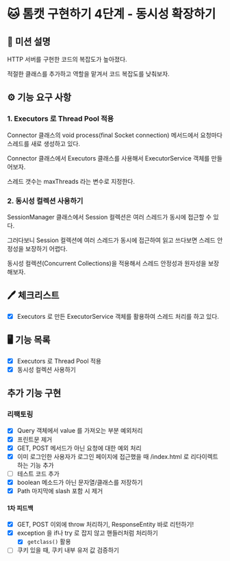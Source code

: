 # 🐱 톰캣 구현하기 4단계 - 동시성 확장하기

## 🚀 미션 설명

HTTP 서버를 구현한 코드의 복잡도가 높아졌다.

적절한 클래스를 추가하고 역할을 맡겨서 코드 복잡도를 낮춰보자.

## ⚙️ 기능 요구 사항

### 1. Executors 로 Thread Pool 적용

Connector 클래스의 void process(final Socket connection) 메서드에서 요청마다 스레드를 새로 생성하고 있다.

Connector 클래스에서 Executors 클래스를 사용해서 ExecutorService 객체를 만들어보자.

스레드 갯수는 maxThreads 라는 변수로 지정한다.

### 2. 동시성 컬렉션 사용하기

SessionManager 클래스에서 Session 컬렉션은 여러 스레드가 동시에 접근할 수 있다.

그러다보니 Session 컬렉션에 여러 스레드가 동시에 접근하여 읽고 쓰다보면 스레드 안정성을 보장하기 어렵다.

동시성 컬렉션(Concurrent Collections)을 적용해서 스레드 안정성과 원자성을 보장해보자.

## 🖊 체크리스트

- [x] Executors 로 만든 ExecutorService 객체를 활용하여 스레드 처리를 하고 있다.

## 🖥 기능 목록

- [x] Executors 로 Thread Pool 적용
- [x] 동시성 컬렉션 사용하기

## 추가 기능 구현

### 리팩토링

- [x] Query 객체에서 value 를 가져오는 부분 예외처리
- [x] 프린트문 제거
- [x] GET, POST 메서드가 아닌 요청에 대한 예외 처리
- [x] 이미 로그인한 사용자가 로그인 페이지에 접근했을 때 /index.html 로 리다이렉트 하는 기능 추가
- [ ] 테스트 코드 추가
- [x] boolean 메소드가 아닌 문자열/클래스를 저장하기
- [x] Path 마지막에 slash 포함 시 제거

#### 1차 피드백

- [x] GET, POST 이외에 throw 처리하기, ResponseEntity 바로 리턴하기!
- [x] exception 을 if나 try 로 잡지 않고 핸들러처럼 처리하기
    - [x] `getclass()` 활용
- [ ] 쿠키 있을 때, 쿠키 내부 유저 값 검증하기
